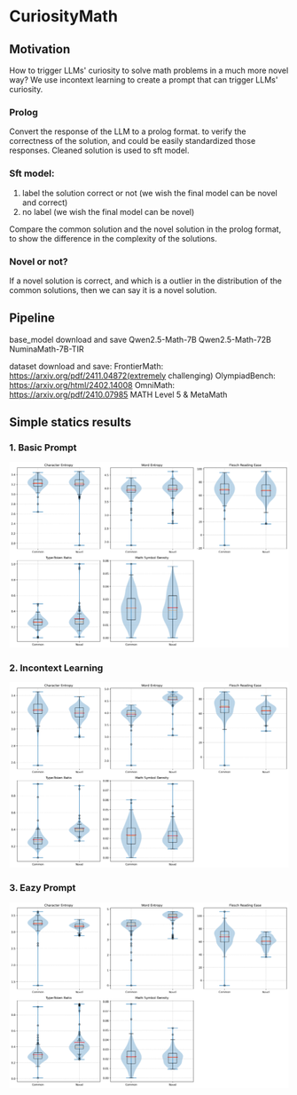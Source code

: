 # CuriosityMath

## Motivation
How to trigger LLMs' curiosity to solve math problems in a much more novel way? We use incontext learning to create a prompt that can trigger LLMs' curiosity. 

### Prolog
Convert the response of the LLM to a prolog format. to verify the correctness of the solution, and could be easily standardized those responses.
Cleaned solution is used to sft model.

### Sft model:
1. label the solution correct or not (we wish the final model can be novel and correct)
2. no label (we wish the final model can be novel)

Compare the common solution and the novel solution in the prolog format, to show the difference in the complexity of the solutions.

### Novel or not?
If a novel solution is correct, and which is a outlier in the distribution of the common solutions, then we can say it is a novel solution.

## Pipeline

base_model download and save
    Qwen2.5-Math-7B
    Qwen2.5-Math-72B
    NuminaMath-7B-TIR

dataset download and save:
    FrontierMath: https://arxiv.org/pdf/2411.04872(extremely challenging)
    OlympiadBench: https://arxiv.org/html/2402.14008
    OmniMath: https://arxiv.org/pdf/2410.07985
    MATH Level 5 & MetaMath

## Simple statics results

### 1. Basic Prompt
![alt text](readme_src/f1490774a61fecb99e116a36b8f851e.png)

### 2. Incontext Learning
![alt text](readme_src/0d8d253577f0f95721871b183edceae.png)

### 3. Eazy Prompt
![alt text](readme_src/e95a33b7211b9ae5175715226a41b11.png)
